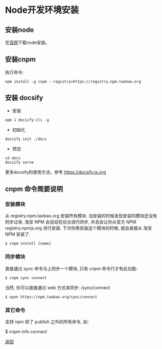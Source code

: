 # Node开发环境安装

## 安装node

在[官网](https://nodejs.org/en/)下载node安装。

## 安装cnpm

执行命令:
```
npm install -g cnpm --registry=https://registry.npm.taobao.org
```

## 安装 docsify
* 安装
```
npm i docsify-cli -g
```
* 初始化
```
docsify init ./docs
```
* 预览
```
cd docs
docsify serve 
```
更多docsify的使用方法，参考 https://docsify.js.org


## cnpm 命令简要说明
### 安装模块
从 registry.npm.taobao.org 安装所有模块. 当安装的时候发现安装的模块还没有同步过来, 淘宝 NPM 会自动在后台进行同步, 并且会让你从官方 NPM registry.npmjs.org 进行安装. 下次你再安装这个模块的时候, 就会直接从 淘宝 NPM 安装了.
```
$ cnpm install [name]
```
### 同步模块

直接通过 sync 命令马上同步一个模块, 只有 cnpm 命令行才有此功能:
```
$ cnpm sync connect
```
当然, 你可以直接通过 web 方式来同步: /sync/connect
```
$ open https://npm.taobao.org/sync/connect
```
### 其它命令
支持 npm 除了 publish 之外的所有命令, 如:

$ cnpm info connect



[返回](./readme.md)

